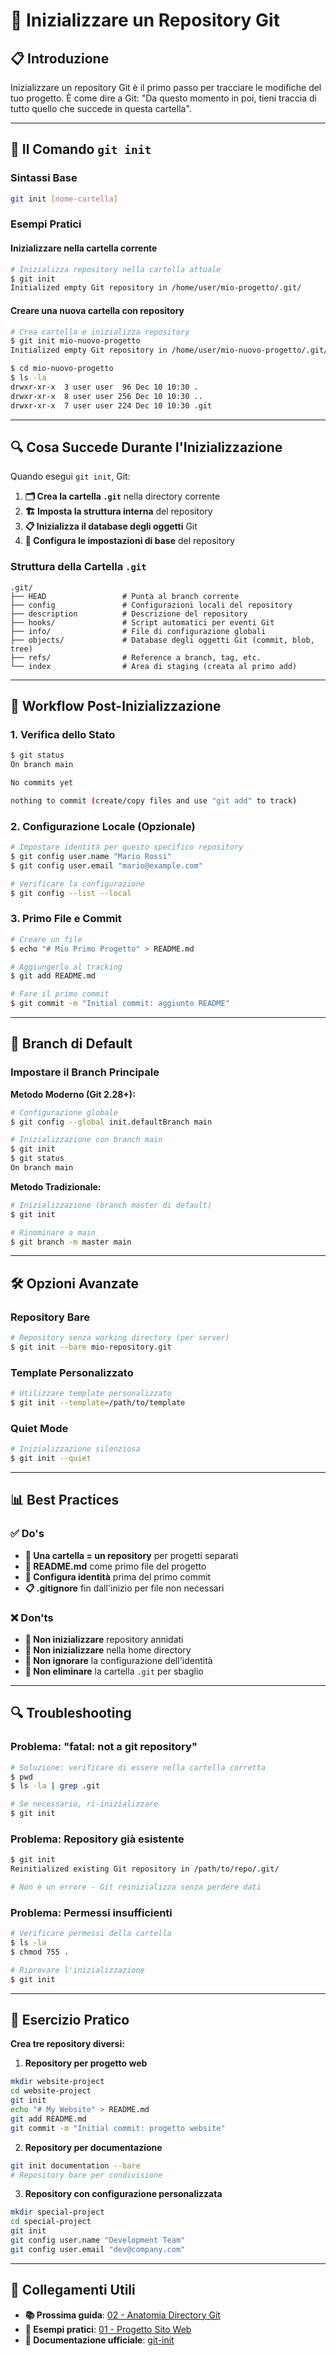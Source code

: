 # 🎯 Inizializzare un Repository Git

## 📋 Introduzione

Inizializzare un repository Git è il primo passo per tracciare le modifiche del tuo progetto. È come dire a Git: "Da questo momento in poi, tieni traccia di tutto quello che succede in questa cartella".

---

## 🚀 Il Comando `git init`

### Sintassi Base

```bash
git init [nome-cartella]
```

### Esempi Pratici

#### Inizializzare nella cartella corrente
```bash
# Inizializza repository nella cartella attuale
$ git init
Initialized empty Git repository in /home/user/mio-progetto/.git/
```

#### Creare una nuova cartella con repository
```bash
# Crea cartella e inizializza repository
$ git init mio-nuovo-progetto
Initialized empty Git repository in /home/user/mio-nuovo-progetto/.git/

$ cd mio-nuovo-progetto
$ ls -la
drwxr-xr-x  3 user user  96 Dec 10 10:30 .
drwxr-xr-x  8 user user 256 Dec 10 10:30 ..
drwxr-xr-x  7 user user 224 Dec 10 10:30 .git
```

---

## 🔍 Cosa Succede Durante l'Inizializzazione

Quando esegui `git init`, Git:

1. **🗂️ Crea la cartella `.git`** nella directory corrente
2. **🏗️ Imposta la struttura interna** del repository
3. **📋 Inizializza il database degli oggetti** Git
4. **🔧 Configura le impostazioni di base** del repository

### Struttura della Cartella `.git`

```
.git/
├── HEAD                 # Punta al branch corrente
├── config               # Configurazioni locali del repository
├── description          # Descrizione del repository
├── hooks/               # Script automatici per eventi Git
├── info/                # File di configurazione globali
├── objects/             # Database degli oggetti Git (commit, blob, tree)
├── refs/                # Reference a branch, tag, etc.
└── index                # Area di staging (creata al primo add)
```

---

## 🎯 Workflow Post-Inizializzazione

### 1. Verifica dello Stato
```bash
$ git status
On branch main

No commits yet

nothing to commit (create/copy files and use "git add" to track)
```

### 2. Configurazione Locale (Opzionale)
```bash
# Impostare identità per questo specifico repository
$ git config user.name "Mario Rossi"
$ git config user.email "mario@example.com"

# Verificare la configurazione
$ git config --list --local
```

### 3. Primo File e Commit
```bash
# Creare un file
$ echo "# Mio Primo Progetto" > README.md

# Aggiungerlo al tracking
$ git add README.md

# Fare il primo commit
$ git commit -m "Initial commit: aggiunto README"
```

---

## 🎨 Branch di Default

### Impostare il Branch Principale

**Metodo Moderno (Git 2.28+):**
```bash
# Configurazione globale
$ git config --global init.defaultBranch main

# Inizializzazione con branch main
$ git init
$ git status
On branch main
```

**Metodo Tradizionale:**
```bash
# Inizializzazione (branch master di default)
$ git init

# Rinominare a main
$ git branch -m master main
```

---

## 🛠️ Opzioni Avanzate

### Repository Bare
```bash
# Repository senza working directory (per server)
$ git init --bare mio-repository.git
```

### Template Personalizzato
```bash
# Utilizzare template personalizzato
$ git init --template=/path/to/template
```

### Quiet Mode
```bash
# Inizializzazione silenziosa
$ git init --quiet
```

---

## 📊 Best Practices

### ✅ Do's
- **📁 Una cartella = un repository** per progetti separati
- **📝 README.md** come primo file del progetto
- **🔧 Configura identità** prima del primo commit
- **📋 .gitignore** fin dall'inizio per file non necessari

### ❌ Don'ts  
- **🚫 Non inizializzare** repository annidati
- **🚫 Non inizializzare** nella home directory
- **🚫 Non ignorare** la configurazione dell'identità
- **🚫 Non eliminare** la cartella `.git` per sbaglio

---

## 🔍 Troubleshooting

### Problema: "fatal: not a git repository"
```bash
# Soluzione: verificare di essere nella cartella corretta
$ pwd
$ ls -la | grep .git

# Se necessario, ri-inizializzare
$ git init
```

### Problema: Repository già esistente
```bash
$ git init
Reinitialized existing Git repository in /path/to/repo/.git/

# Non è un errore - Git reinizializza senza perdere dati
```

### Problema: Permessi insufficienti
```bash
# Verificare permessi della cartella
$ ls -la
$ chmod 755 .

# Riprovare l'inizializzazione
$ git init
```

---

## 🎯 Esercizio Pratico

**Crea tre repository diversi:**

1. **Repository per progetto web**
```bash
mkdir website-project
cd website-project
git init
echo "# My Website" > README.md
git add README.md
git commit -m "Initial commit: progetto website"
```

2. **Repository per documentazione**
```bash
git init documentation --bare
# Repository bare per condivisione
```

3. **Repository con configurazione personalizzata**
```bash
mkdir special-project
cd special-project
git init
git config user.name "Development Team"
git config user.email "dev@company.com"
```

---

## 🔗 Collegamenti Utili

- **📚 Prossima guida**: [02 - Anatomia Directory Git](./02-anatomia-directory-git.md)
- **🎯 Esempi pratici**: [01 - Progetto Sito Web](../esempi/01-progetto-sito-web.md)
- **📖 Documentazione ufficiale**: [git-init](https://git-scm.com/docs/git-init)
